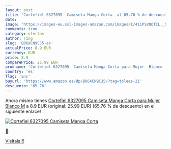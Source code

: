 ```yaml
---
layout: post
title: 'Cortefiel 6327095  Camiseta Manga Corta  al 65.76 % de descuento'
date: 
image: 'https://images-eu.ssl-images-amazon.com/images/I/41iPSVQOTIL._SL200_.jpg'
comments: true
category: ofertas
author: ring
slug: 'B06XCN9CJ5-es'
actualPrice: 8.9 EUR
currency: EUR
price: 8.9
comparePrice: 25.99 EUR
prodname: 'Cortefiel 6327095  Camiseta Manga Corta para Mujer  Blanco  M'
country: 'es'
flag: '🇪🇸'
buyurl: 'https://www.amazon.es/dp/B06XCN9CJ5/?tag=tolees-21'
descuento: '65.76'
---
```


Ahora mismo tienes [Cortefiel 6327095  Camiseta Manga Corta para Mujer  Blanco  M](https://www.amazon.es/dp/B06XCN9CJ5/?tag=tolees-21) a 8.9 EUR (original: 25.99 EUR) (65.76 %  de descuento) en el siguiente enlace!

[![Cortefiel 6327095  Camiseta Manga Corta ](https://images-eu.ssl-images-amazon.com/images/I/41iPSVQOTIL._SL200_.jpg)](https://www.amazon.es/dp/B06XCN9CJ5/?tag=tolees-21)

🔎:


[Visítala!!!](https://www.amazon.es/dp/B06XCN9CJ5/?tag=tolees-21)
